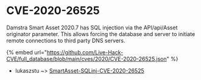 # CVE-2020-26525

Damstra Smart Asset 2020.7 has SQL injection via the API/api/Asset originator parameter. This allows forcing the database and server to initiate remote connections to third party DNS servers.

{% embed url="https://github.com/Live-Hack-CVE/full_database/blob/main/cves/2020/CVE-2020-26525.json" %}


* lukaszstu ~> [SmartAsset-SQLinj-CVE-2020-26525](https://zeste.alice-snow.ru/2020/database/cve-2020-26525/smartasset-sqlinj-cve-2020-26525-lukaszstu)